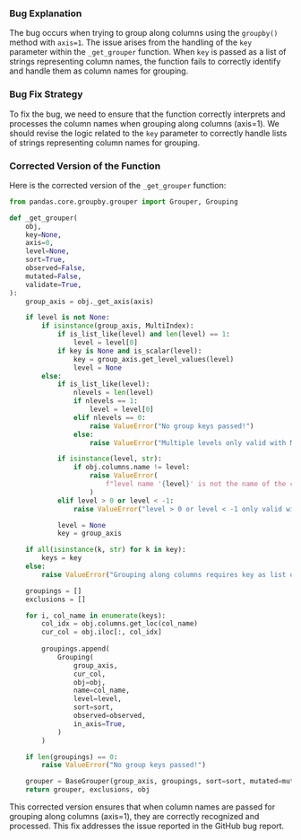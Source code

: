 ### Bug Explanation
The bug occurs when trying to group along columns using the `groupby()` method with `axis=1`. The issue arises from the handling of the `key` parameter within the `_get_grouper` function. When `key` is passed as a list of strings representing column names, the function fails to correctly identify and handle them as column names for grouping.

### Bug Fix Strategy
To fix the bug, we need to ensure that the function correctly interprets and processes the column names when grouping along columns (axis=1). We should revise the logic related to the `key` parameter to correctly handle lists of strings representing column names for grouping.

### Corrected Version of the Function
Here is the corrected version of the `_get_grouper` function:

```python
from pandas.core.groupby.grouper import Grouper, Grouping

def _get_grouper(
    obj,
    key=None,
    axis=0,
    level=None,
    sort=True,
    observed=False,
    mutated=False,
    validate=True,
):
    group_axis = obj._get_axis(axis)

    if level is not None:
        if isinstance(group_axis, MultiIndex):
            if is_list_like(level) and len(level) == 1:
                level = level[0]
            if key is None and is_scalar(level):
                key = group_axis.get_level_values(level)
                level = None
        else:
            if is_list_like(level):
                nlevels = len(level)
                if nlevels == 1:
                    level = level[0]
                elif nlevels == 0:
                    raise ValueError("No group keys passed!")
                else:
                    raise ValueError("Multiple levels only valid with MultiIndex")

            if isinstance(level, str):
                if obj.columns.name != level:
                    raise ValueError(
                        f"level name '{level}' is not the name of the columns"
                    )
            elif level > 0 or level < -1:
                raise ValueError("level > 0 or level < -1 only valid with MultiIndex")

            level = None
            key = group_axis

    if all(isinstance(k, str) for k in key):
        keys = key
    else:
        raise ValueError("Grouping along columns requires key as list of strings")

    groupings = []
    exclusions = []

    for i, col_name in enumerate(keys):
        col_idx = obj.columns.get_loc(col_name)
        cur_col = obj.iloc[:, col_idx]
        
        groupings.append(
            Grouping(
                group_axis,
                cur_col,
                obj=obj,
                name=col_name,
                level=level,
                sort=sort,
                observed=observed,
                in_axis=True,
            )
        )

    if len(groupings) == 0:
        raise ValueError("No group keys passed!")

    grouper = BaseGrouper(group_axis, groupings, sort=sort, mutated=mutated)
    return grouper, exclusions, obj
```

This corrected version ensures that when column names are passed for grouping along columns (axis=1), they are correctly recognized and processed. This fix addresses the issue reported in the GitHub bug report.
